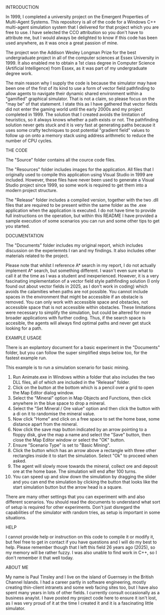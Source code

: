 INTRODUCTION

In 1999, I completed a university project on the Emergent Properties of Multi-Agent Systems. This repository is all of the code for a Windows C++ multi-agent simulation system that I delivered for that project which you are free to use. I have selected the CCO attribution so you don't have to attribute me, but I would always be delighted to know if this code has been used anywhere, as it was once a great passion of mine.

The project won the Addison Wesley Longman Prize for the best undergraduate project in all of the computer sciences at Essex University in 1999. It also enabled me to obtain a 1st class degree in Computer Science (Artificial Intelligence) from Essex, as it was part of my undergraduate degree work.

The main reason why I supply the code is because the simulator may have been one of the first of its kind to use a form of vector field pathfinding to allow agents to navigate their dynamic shared environment within a "gamified" graphical simulator. That is not a claim, so please focus on the "may be" of that statement. I state this as I have gathered that vector fields did not enter the gaming world until the early 2000s and my project completed in 1999. The solution that I created avoids the limitation of heuristics, so it always knows whether a path exists or not. The pathfinding solution never gets stuck and it is very fast at generating paths because it uses some crafty techniques to post potential "gradient field" values to follow up on onto a memory stack using address arithmetic to reduce the number of CPU cycles.

THE CODE

The "Source" folder contains all the cource code files.

The "Resources" folder includes images for the application. All files that I originally used to compile this application using Visual Studio in 1999 are included. However, these files have never been used to generate a Visual Studio project since 1999, so some work is required to get them into a modern project structure.

The "Release" folder includes a compiled version, together with the two .dll files that are required to be present within the same folder as the .exe application when the application is executed. I do not have time to provide full instructions on the operation, but within this README I have provided a sample execution of some scenarios you can run and some other tips to get you started.

DOCUMENTATION

The "Documents" folder includes my original report, which includes discussion on the experiemnts I ran and my findings. It also includes other materials related to the project.

Please note that whilst I reference A* search in my report, I do not actually implement A* search, but something different. I wasn't even sure what to call it at the time as I was a student and inexperienced. However, it is a very fascinating implementation of a vector field style pathfinding solution (I only found out about vector fields in 2025, as I don't work in coding) which avoids the calamities when paths are not possible. You cannot include spaces in the environment that might be accessible if an obstacle is removed. You can only work with accessible space and obstacles, not accessible space that is not accessible within obstacles. These limitations were necessary to simplify the simulation, but could be altered for more broader applications with further coding. Thus, if the search space is accesible, the agents will always find optimal paths and never get stuck looking for a path.

EXAMPLE USAGE

There is an explantory document for a basic experiment in the "Documents" folder, but you can follow the super simplified steps below too, for the fastest example run.

This example is to run a simulation scenario for basic mining.

1. Run Animate.exe in Windows within a folder that also includes the two DLL files, all of which are included in the "Release" folder.
2. Click on the button at the bottom which is a pencil over a grid to open the Map Editor dialog window.
3. Select the "Mineral" option in Map Objects and Functions, then click anywhere in the blue space to drop a mineral.
4. Select the "Set Mineral / Ore value" option and then click the button with a di on it to randomise the mineral value.
6. Now click "Home" and click on a free space to set the home base, some distance apart from the mineral.
7. Now click the save map button indicated by an arrow pointing to a floppy disk, give the map a name and select the "Save" button, then close the Map Editor window or select the "OK" button.
8. Ensure "Scenario Type" is set to "Basic Mining".
9. Click the button which has an arrow above a rectangle with three other rectangles inside it to start the simulation. Select "Ok" to proceed when asked.
10. The agent will slowly move towards the mineral, collect ore and deposit ore at the home base. The simulation will end after 100 turns.
11. You can speed up and slow down the simulation by dragging the slider and you can end the simulation by clicking the button that looks like the start simulation button but the arrow head is a square.

There are many other settings that you can experiment with and also different scenarios. You should read the documents to understand what sort of setup is required for other experiments. Don't just disregard the capabilities of the simulator with random tries, as setup is important in some situations.

HELP

I cannot provide help or instruction on this code to compile it or modify it, but feel free to get in contact if you have questions and I will do my best to help. Please remember though that I left this field 26 years ago (2025), so my memory will be rather fuzzy. I was also unable to find work in C++, so I don't remember it that well today.

ABOUT ME

My name is Paul Tinsley and I live on the island of Guernsey in the British Channel Islands. I had a career partly in software engineering, mostly creating thin-client intranets and some web facing sites too, but I have also spent many years in lots of other fields. I currently consult occasionally as a business anaylst. I have posted my project code here to ensure it isn't lost, as I was very proud of it at the time I created it and it is a fascinating little simulator.
